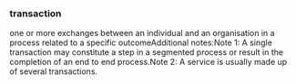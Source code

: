### transaction

one or more exchanges between an individual and an organisation in a process related to a specific outcomeAdditional notes:Note 1: A single transaction may constitute a step in a segmented process or result in the completion of an end to end process.Note 2: A service is usually made up of several transactions.